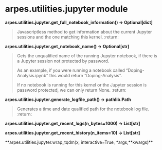 # arpes.utilities.jupyter module

**arpes.utilities.jupyter.get\_full\_notebook\_information() -\>
Optional\[dict\]**

> Javascriptless method to get information about the current Jupyter
> sessions and the one matching this kernel. :return:

**arpes.utilities.jupyter.get\_notebook\_name() -\> Optional\[str\]**

> Gets the unqualified name of the running Jupyter notebook, if there is
> a Jupyter session not protected by password.
> 
> As an example, if you were running a notebook called
> “Doping-Analysis.ipynb” this would return “Doping-Analysis”.
> 
> If no notebook is running for this kernel or the Jupyter session is
> password protected, we can only return None. :return:

**arpes.utilities.jupyter.generate\_logfile\_path() -\> pathlib.Path**

> Generates a time and date qualified path for the notebook log file.
> :return:

**arpes.utilities.jupyter.get\_recent\_logs(n\_bytes=1000) -\>
List\[str\]**

**arpes.utilities.jupyter.get\_recent\_history(n\_items=10) -\>
List\[str\]**

**arpes.utilities.jupyter.wrap\_tqdm(x, interactive=True,
\*args,**kwargs)\*\*

